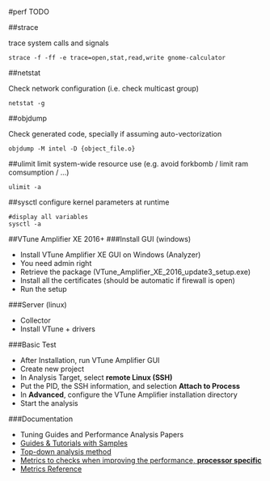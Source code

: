 #perf
TODO

##strace

trace system calls and signals

```shell
strace -f -ff -e trace=open,stat,read,write gnome-calculator
```

##netstat

Check network configuration (i.e. check multicast group)

```shell
netstat -g
```

##objdump

Check generated code, specially if assuming auto-vectorization

```shell
objdump -M intel -D {object_file.o}
```

##ulimit
limit system-wide resource use (e.g. avoid forkbomb / limit ram comsumption / ...)

```shell
ulimit -a
```

##sysctl
configure kernel parameters at runtime

```shell
#display all variables
sysctl -a
```

##VTune Amplifier XE 2016+
###Install GUI (windows)
- Install VTune Amplifier XE GUI on Windows (Analyzer)
 - You need admin right
 - Retrieve the package (VTune_Amplifier_XE_2016_update3_setup.exe)
 - Install all the certificates (should be automatic if firewall is open)
 - Run the setup

###Server (linux)
- Collector
 - Install VTune + drivers

###Basic Test
- After Installation, run VTune Amplifier GUI
- Create new project
- In Analysis Target, select **remote Linux (SSH)**
- Put the PID, the SSH information, and selection **Attach to Process**
- In **Advanced**, configure the VTune Amplifier installation directory
- Start the analysis

###Documentation
- Tuning Guides and Performance Analysis Papers
 - [Guides & Tutorials with Samples](https://software.intel.com/en-us/intel-vtune-amplifier-xe-support/training)
 - [Top-down analysis method](https://software.intel.com/en-us/top-down-microarchitecture-analysis-method-win)
 - [Metrics to checks when improving the performance, **processor specific**](https://software.intel.com/en-us/articles/processor-specific-performance-analysis-papers)
 - [Metrics Reference](https://software.intel.com/en-us/node/596788)
 
